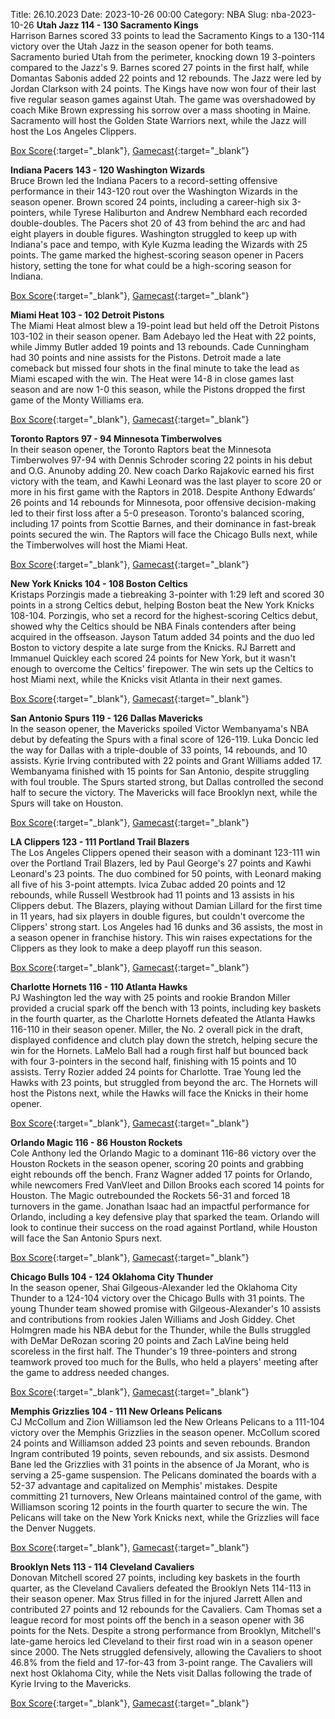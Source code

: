 Title: 26.10.2023
Date: 2023-10-26 00:00
Category: NBA 
Slug: nba-2023-10-26 
**Utah Jazz 114 - 130 Sacramento Kings**  
Harrison Barnes scored 33 points to lead the Sacramento Kings to a 130-114 victory over the Utah Jazz in the season opener for both teams. Sacramento buried Utah from the perimeter, knocking down 19 3-pointers compared to the Jazz's 9. Barnes scored 27 points in the first half, while Domantas Sabonis added 22 points and 12 rebounds. The Jazz were led by Jordan Clarkson with 24 points. The Kings have now won four of their last five regular season games against Utah. The game was overshadowed by coach Mike Brown expressing his sorrow over a mass shooting in Maine. Sacramento will host the Golden State Warriors next, while the Jazz will host the Los Angeles Clippers. 

[Box Score](https://www.nba.com/game/sac-vs-uta-0022300072/box-score){:target="_blank"}, [Gamecast](https://www.nba.com/game/sac-vs-uta-0022300072){:target="_blank"}<br>

**Indiana Pacers 143 - 120 Washington Wizards**  
Bruce Brown led the Indiana Pacers to a record-setting offensive performance in their 143-120 rout over the Washington Wizards in the season opener. Brown scored 24 points, including a career-high six 3-pointers, while Tyrese Haliburton and Andrew Nembhard each recorded double-doubles. The Pacers shot 20 of 43 from behind the arc and had eight players in double figures. Washington struggled to keep up with Indiana's pace and tempo, with Kyle Kuzma leading the Wizards with 25 points. The game marked the highest-scoring season opener in Pacers history, setting the tone for what could be a high-scoring season for Indiana. 

[Box Score](https://www.nba.com/game/was-vs-ind-0022300064/box-score){:target="_blank"}, [Gamecast](https://www.nba.com/game/was-vs-ind-0022300064){:target="_blank"}<br>

**Miami Heat 103 - 102 Detroit Pistons**  
The Miami Heat almost blew a 19-point lead but held off the Detroit Pistons 103-102 in their season opener. Bam Adebayo led the Heat with 22 points, while Jimmy Butler added 19 points and 13 rebounds. Cade Cunningham had 30 points and nine assists for the Pistons. Detroit made a late comeback but missed four shots in the final minute to take the lead as Miami escaped with the win. The Heat were 14-8 in close games last season and are now 1-0 this season, while the Pistons dropped the first game of the Monty Williams era. 

[Box Score](https://www.nba.com/game/det-vs-mia-0022300068/box-score){:target="_blank"}, [Gamecast](https://www.nba.com/game/det-vs-mia-0022300068){:target="_blank"}<br>

**Toronto Raptors 97 - 94 Minnesota Timberwolves**  
In their season opener, the Toronto Raptors beat the Minnesota Timberwolves 97-94 with Dennis Schroder scoring 22 points in his debut and O.G. Anunoby adding 20. New coach Darko Rajakovic earned his first victory with the team, and Kawhi Leonard was the last player to score 20 or more in his first game with the Raptors in 2018. Despite Anthony Edwards’ 26 points and 14 rebounds for Minnesota, poor offensive decision-making led to their first loss after a 5-0 preseason. Toronto's balanced scoring, including 17 points from Scottie Barnes, and their dominance in fast-break points secured the win. The Raptors will face the Chicago Bulls next, while the Timberwolves will host the Miami Heat. 

[Box Score](https://www.nba.com/game/min-vs-tor-0022300069/box-score){:target="_blank"}, [Gamecast](https://www.nba.com/game/min-vs-tor-0022300069){:target="_blank"}<br>

**New York Knicks 104 - 108 Boston Celtics**  
Kristaps Porzingis made a tiebreaking 3-pointer with 1:29 left and scored 30 points in a strong Celtics debut, helping Boston beat the New York Knicks 108-104. Porzingis, who set a record for the highest-scoring Celtics debut, showed why the Celtics should be NBA Finals contenders after being acquired in the offseason. Jayson Tatum added 34 points and the duo led Boston to victory despite a late surge from the Knicks. RJ Barrett and Immanuel Quickley each scored 24 points for New York, but it wasn't enough to overcome the Celtics' firepower. The win sets up the Celtics to host Miami next, while the Knicks visit Atlanta in their next games. 

[Box Score](https://www.nba.com/game/bos-vs-nyk-0022300065/box-score){:target="_blank"}, [Gamecast](https://www.nba.com/game/bos-vs-nyk-0022300065){:target="_blank"}<br>

**San Antonio Spurs 119 - 126 Dallas Mavericks**  
In the season opener, the Mavericks spoiled Victor Wembanyama's NBA debut by defeating the Spurs with a final score of 126-119. Luka Doncic led the way for Dallas with a triple-double of 33 points, 14 rebounds, and 10 assists. Kyrie Irving contributed with 22 points and Grant Williams added 17. Wembanyama finished with 15 points for San Antonio, despite struggling with foul trouble. The Spurs started strong, but Dallas controlled the second half to secure the victory. The Mavericks will face Brooklyn next, while the Spurs will take on Houston. 

[Box Score](https://www.nba.com/game/dal-vs-sas-0022300073/box-score){:target="_blank"}, [Gamecast](https://www.nba.com/game/dal-vs-sas-0022300073){:target="_blank"}<br>

**LA Clippers 123 - 111 Portland Trail Blazers**  
The Los Angeles Clippers opened their season with a dominant 123-111 win over the Portland Trail Blazers, led by Paul George's 27 points and Kawhi Leonard's 23 points. The duo combined for 50 points, with Leonard making all five of his 3-point attempts. Ivica Zubac added 20 points and 12 rebounds, while Russell Westbrook had 11 points and 13 assists in his Clippers debut. The Blazers, playing without Damian Lillard for the first time in 11 years, had six players in double figures, but couldn't overcome the Clippers' strong start. Los Angeles had 16 dunks and 36 assists, the most in a season opener in franchise history. This win raises expectations for the Clippers as they look to make a deep playoff run this season. 

[Box Score](https://www.nba.com/game/por-vs-lac-0022300074/box-score){:target="_blank"}, [Gamecast](https://www.nba.com/game/por-vs-lac-0022300074){:target="_blank"}<br>

**Charlotte Hornets 116 - 110 Atlanta Hawks**  
PJ Washington led the way with 25 points and rookie Brandon Miller provided a crucial spark off the bench with 13 points, including key baskets in the fourth quarter, as the Charlotte Hornets defeated the Atlanta Hawks 116-110 in their season opener. Miller, the No. 2 overall pick in the draft, displayed confidence and clutch play down the stretch, helping secure the win for the Hornets. LaMelo Ball had a rough first half but bounced back with four 3-pointers in the second half, finishing with 15 points and 10 assists. Terry Rozier added 24 points for Charlotte. Trae Young led the Hawks with 23 points, but struggled from beyond the arc. The Hornets will host the Pistons next, while the Hawks will face the Knicks in their home opener. 

[Box Score](https://www.nba.com/game/atl-vs-cha-0022300063/box-score){:target="_blank"}, [Gamecast](https://www.nba.com/game/atl-vs-cha-0022300063){:target="_blank"}<br>

**Orlando Magic 116 - 86 Houston Rockets**  
Cole Anthony led the Orlando Magic to a dominant 116-86 victory over the Houston Rockets in the season opener, scoring 20 points and grabbing eight rebounds off the bench. Franz Wagner added 17 points for Orlando, while newcomers Fred VanVleet and Dillon Brooks each scored 14 points for Houston. The Magic outrebounded the Rockets 56-31 and forced 18 turnovers in the game. Jonathan Isaac had an impactful performance for Orlando, including a key defensive play that sparked the team. Orlando will look to continue their success on the road against Portland, while Houston will face the San Antonio Spurs next. 

[Box Score](https://www.nba.com/game/hou-vs-orl-0022300066/box-score){:target="_blank"}, [Gamecast](https://www.nba.com/game/hou-vs-orl-0022300066){:target="_blank"}<br>

**Chicago Bulls 104 - 124 Oklahoma City Thunder**  
In the season opener, Shai Gilgeous-Alexander led the Oklahoma City Thunder to a 124-104 victory over the Chicago Bulls with 31 points. The young Thunder team showed promise with Gilgeous-Alexander's 10 assists and contributions from rookies Jalen Williams and Josh Giddey. Chet Holmgren made his NBA debut for the Thunder, while the Bulls struggled with DeMar DeRozan scoring 20 points and Zach LaVine being held scoreless in the first half. The Thunder's 19 three-pointers and strong teamwork proved too much for the Bulls, who held a players' meeting after the game to address needed changes. 

[Box Score](https://www.nba.com/game/okc-vs-chi-0022300070/box-score){:target="_blank"}, [Gamecast](https://www.nba.com/game/okc-vs-chi-0022300070){:target="_blank"}<br>

**Memphis Grizzlies 104 - 111 New Orleans Pelicans**  
CJ McCollum and Zion Williamson led the New Orleans Pelicans to a 111-104 victory over the Memphis Grizzlies in the season opener. McCollum scored 24 points and Williamson added 23 points and seven rebounds. Brandon Ingram contributed 19 points, seven rebounds, and six assists. Desmond Bane led the Grizzlies with 31 points in the absence of Ja Morant, who is serving a 25-game suspension. The Pelicans dominated the boards with a 52-37 advantage and capitalized on Memphis' mistakes. Despite committing 21 turnovers, New Orleans maintained control of the game, with Williamson scoring 12 points in the fourth quarter to secure the win. The Pelicans will take on the New York Knicks next, while the Grizzlies will face the Denver Nuggets. 

[Box Score](https://www.nba.com/game/nop-vs-mem-0022300071/box-score){:target="_blank"}, [Gamecast](https://www.nba.com/game/nop-vs-mem-0022300071){:target="_blank"}<br>

**Brooklyn Nets 113 - 114 Cleveland Cavaliers**  
Donovan Mitchell scored 27 points, including key baskets in the fourth quarter, as the Cleveland Cavaliers defeated the Brooklyn Nets 114-113 in their season opener. Max Strus filled in for the injured Jarrett Allen and contributed 27 points and 12 rebounds for the Cavaliers. Cam Thomas set a league record for most points off the bench in a season opener with 36 points for the Nets. Despite a strong performance from Brooklyn, Mitchell's late-game heroics led Cleveland to their first road win in a season opener since 2000. The Nets struggled defensively, allowing the Cavaliers to shoot 46.8% from the field and 17-for-43 from 3-point range. The Cavaliers will next host Oklahoma City, while the Nets visit Dallas following the trade of Kyrie Irving to the Mavericks. 

[Box Score](https://www.nba.com/game/cle-vs-bkn-0022300067/box-score){:target="_blank"}, [Gamecast](https://www.nba.com/game/cle-vs-bkn-0022300067){:target="_blank"}<br>

